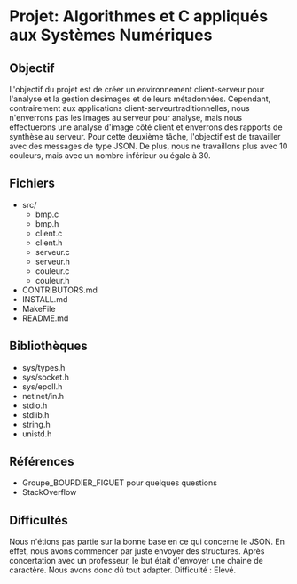 # Projet: Algorithmes et C appliqués aux Systèmes Numériques

## Objectif

L'objectif du projet est de créer un environnement client-serveur pour l'analyse et la gestion desimages et de leurs métadonnées. Cependant, contrairement aux applications client-serveurtraditionnelles, nous n'enverrons pas les images au serveur pour analyse, mais nous effectuerons une analyse d'image côté client et enverrons des rapports de synthèse au serveur.
Pour cette deuxième tâche, l'objectif est de travailler avec des messages de type JSON. De plus, nous ne travaillons plus avec 10 couleurs, mais avec un nombre inférieur ou égale à 30.

## Fichiers

- src/
  - bmp.c
  - bmp.h
  - client.c
  - client.h
  - serveur.c
  - serveur.h
  - couleur.c
  - couleur.h
- CONTRIBUTORS.md
- INSTALL.md
- MakeFile
- README.md

## Bibliothèques

- sys/types.h
- sys/socket.h
- sys/epoll.h
- netinet/in.h
- stdio.h
- stdlib.h
- string.h
- unistd.h

## Références

- Groupe_BOURDIER_FIGUET pour quelques questions
- StackOverflow

## Difficultés

Nous n'étions pas partie sur la bonne base en ce qui concerne le JSON. En effet, nous avons commencer par juste envoyer des structures.
Après concertation avec un professeur, le but était d'envoyer une chaine de caractère. Nous avons donc dû tout adapter.
Difficulté : Elevé.
